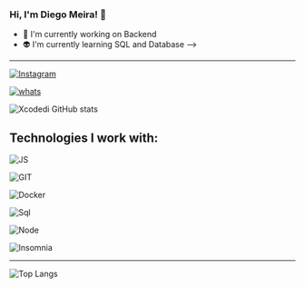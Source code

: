 ### Hi, I'm Diego Meira! 👋

- 👾 I'm currently working on Backend
- 👽 I'm currently learning SQL and Database
  -->

---

[![Instagram](https://img.shields.io/badge/Instagram-E4405F?style=for-the-badge&logo=instagram&logoColor=white)](https://www.instagram.com/diegomeiraaa/)

[![whats](https://img.shields.io/badge/WhatsApp-25D366?style=for-the-badge&logo=whatsapp&logoColor=white)](https://api.whatsapp.com/send?phone=5554999914553)

![Xcodedi GitHub stats](https://github-readme-stats.vercel.app/api?username=xcodedi&show_icons=true&theme=tokyonight)

## Technologies I work with:

![JS](https://img.shields.io/badge/JavaScript-F7DF1E?style=for-the-badge&logo=javascript&logoColor=black)

![GIT](https://img.shields.io/badge/GIT-E44C30?style=for-the-badge&logo=git&logoColor=white)

![Docker](https://img.shields.io/badge/Docker-2496ED?style=for-the-badge&logo=docker&logoColor=white)

![Sql](https://img.shields.io/badge/PostgreSQL-316192?style=for-the-badge&logo=postgresql&logoColor=white)

![Node](https://img.shields.io/badge/Node.js-43853D?style=for-the-badge&logo=node.js&logoColor=white)

![Insomnia](https://img.shields.io/badge/Insomnia-5849BE?style=for-the-badge&logo=insomnia&logoColor=white)

---

![Top Langs](https://github-readme-stats.vercel.app/api/top-langs/?username=xcodedi&layout=compact)
